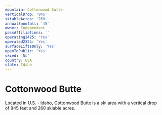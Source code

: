 ```yaml
---
mountain: Cottonwood Butte
verticalDrop: '845'
skiableAcres: '260'
annualSnowfall: '45'
owner: Independent
passAffiliations: ''
operating2425: 'Yes'
operated2324: 'Yes'
surfaceLiftsOnly: 'Yes'
openToPublic: 'Yes'
skied: 'No'
country: USA
state: Idaho
---
```


# Cottonwood Butte

Located in U.S. - Idaho, Cottonwood Butte is a ski area with a vertical drop of 845 feet and 260 skiable acres.
